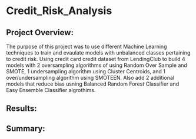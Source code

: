 # Credit_Risk_Analysis

## Project Overview:
The purpose of this project was to use different Machine Learning techniques to train and evaulate models with unbalanced classes pertaining to credit risk. Using credit card credit dataset from LendingClub to build 4 models with 2 oversampling algorithms of using Random Over Sample and SMOTE, 1 undersampling algorithm using Cluster Centroids, and 1 over/undersampling algorithm using SMOTEEN. Also add 2 additional models that reduce bias usning Balanced Random Forest Classifier and Easy Ensemble Classifier algrothims. 

## Results:



## Summary:
